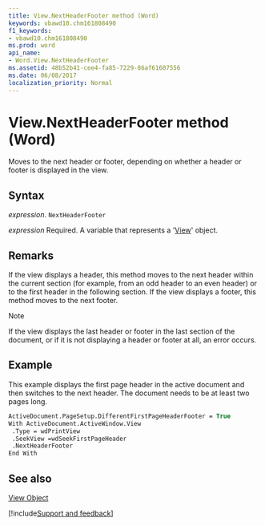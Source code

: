 ```yaml
---
title: View.NextHeaderFooter method (Word)
keywords: vbawd10.chm161808490
f1_keywords:
- vbawd10.chm161808490
ms.prod: word
api_name:
- Word.View.NextHeaderFooter
ms.assetid: 48b52b41-cee4-fa85-7229-86af61607556
ms.date: 06/08/2017
localization_priority: Normal
---
```



# View.NextHeaderFooter method (Word)

Moves to the next header or footer, depending on whether a header or footer is displayed in the view.


## Syntax

_expression_. `NextHeaderFooter`

_expression_ Required. A variable that represents a '[View](Word.View.md)' object.


## Remarks

If the view displays a header, this method moves to the next header within the current section (for example, from an odd header to an even header) or to the first header in the following section. If the view displays a footer, this method moves to the next footer. 


> [!NOTE] 
> If the view displays the last header or footer in the last section of the document, or if it is not displaying a header or footer at all, an error occurs.


## Example

This example displays the first page header in the active document and then switches to the next header. The document needs to be at least two pages long.


```vb
ActiveDocument.PageSetup.DifferentFirstPageHeaderFooter = True 
With ActiveDocument.ActiveWindow.View 
 .Type = wdPrintView 
 .SeekView =wdSeekFirstPageHeader 
 .NextHeaderFooter 
End With
```


## See also


[View Object](Word.View.md)

[!include[Support and feedback](~/includes/feedback-boilerplate.md)]